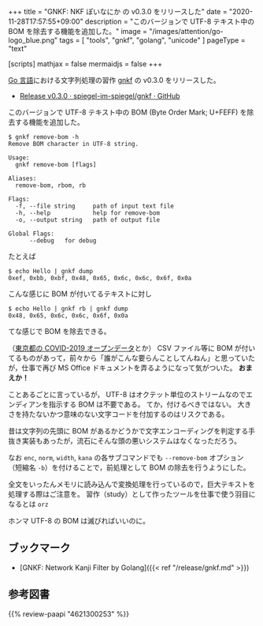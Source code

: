 +++
title = "GNKF: NKF ぽいなにか の v0.3.0 をリリースした"
date =  "2020-11-28T17:57:55+09:00"
description = "このバージョンで UTF-8 テキスト中の BOM を除去する機能を追加した。"
image = "/images/attention/go-logo_blue.png"
tags  = [ "tools", "gnkf", "golang", "unicode" ]
pageType = "text"

[scripts]
  mathjax = false
  mermaidjs = false
+++

[Go 言語][Go]における文字列処理の習作 [gnkf] の v0.3.0 をリリースした。

- [Release v0.3.0 · spiegel-im-spiegel/gnkf · GitHub](https://github.com/spiegel-im-spiegel/gnkf/releases/tag/v0.3.0)

このバージョンで UTF-8 テキスト中の BOM (Byte Order Mark; U+FEFF) を除去する機能を追加した。

```text
$ gnkf remove-bom -h
Remove BOM character in UTF-8 string.

Usage:
  gnkf remove-bom [flags]

Aliases:
  remove-bom, rbom, rb

Flags:
  -f, --file string     path of input text file
  -h, --help            help for remove-bom
  -o, --output string   path of output file

Global Flags:
      --debug   for debug
```

たとえば

```text
$ echo ﻿Hello | gnkf dump
0xef, 0xbb, 0xbf, 0x48, 0x65, 0x6c, 0x6c, 0x6f, 0x0a
```

こんな感じに BOM が付いてるテキストに対し

```text
$ echo ﻿Hello | gnkf rb | gnkf dump
0x48, 0x65, 0x6c, 0x6c, 0x6f, 0x0a
```

てな感じで BOM を除去できる。

（[東京都の COVID-2019 オープンデータ](https://catalog.data.metro.tokyo.lg.jp/dataset/t000010d0000000068 "東京都 新型コロナウイルス陽性患者発表詳細 - データセット - 東京都オープンデータカタログサイト")とか） CSV ファイル等に BOM が付いてるものがあって，前々から「誰がこんな要らんことしてんねん」と思っていたが，仕事で再び MS Office ドキュメントを弄るようになって気がついた。
**おまえか！**

ことあるごとに言っているが， UTF-8 はオクテット単位のストリームなのでエンディアンを指示する BOM は不要である。
てか，付けるべきではない。
大きさを持たないかつ意味のない文字コードを付加するのはリスクである。

昔は文字列の先頭に BOM があるかどうかで文字エンコーディングを判定する手抜き実装もあったが，流石にそんな頭の悪いシステムはなくなっただろう。

なお `enc`, `norm`, `width`, `kana` の各サブコマンドでも `--remove-bom` オプション（短縮名 `-b`）を付けることで，前処理として BOM の除去を行うようにした。

全文をいったんメモリに読み込んで変換処理を行っているので，巨大テキストを処理する際はご注意を。
習作（study）として作ったツールを仕事で使う羽目になるとは `orz`

ホンマ UTF-8 の BOM は滅びればいいのに。

[Go]: https://go.dev/
[gnkf]: https://github.com/spiegel-im-spiegel/gnkf "spiegel-im-spiegel/gnkf: Network Kanji Filter by Golang"

## ブックマーク

- [GNKF: Network Kanji Filter by Golang]({{< ref "/release/gnkf.md" >}})

## 参考図書

{{% review-paapi "4621300253" %}} <!-- プログラミング言語Go -->
